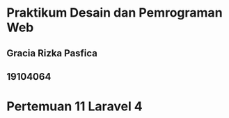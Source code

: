 # Praktikum Desain dan Pemrograman Web

## Gracia Rizka Pasfica

## 19104064

# Pertemuan 11 Laravel 4